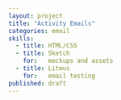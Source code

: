 ```yaml
---
layout: project
title: "Activity Emails"
categories: email
skills:
  - title: HTML/CSS
  - title: Sketch
    for:   mockups and assets
  - title: Litmus
    for:   email testing
published: draft
---
```

